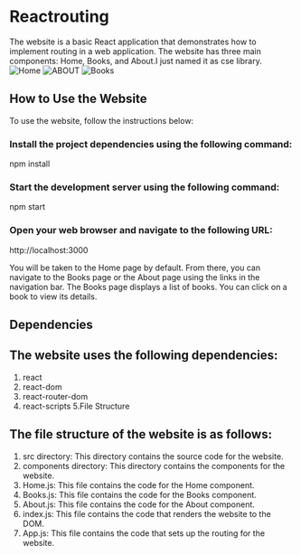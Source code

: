 # Reactrouting
The website is a basic React application that demonstrates how to implement routing in a web application. The website has three main components: Home, Books, and About.I just named it as cse library.
![Home](https://github.com/karthikchowdary18/Reactrouting/assets/121443020/5064c320-522b-4417-80cf-8ead7a0246a0)
![ABOUT](https://github.com/karthikchowdary18/Reactrouting/assets/121443020/643f657c-e4bd-46d7-926c-4f0c82fcd83b)
![Books](https://github.com/karthikchowdary18/Reactrouting/assets/121443020/59bb43bd-676d-4412-8c24-b6e8ebfe7beb)

## How to Use the Website
To use the website, follow the instructions below:
### Install the project dependencies using the following command:
npm install
### Start the development server using the following command:
npm start
### Open your web browser and navigate to the following URL:
http://localhost:3000

You will be taken to the Home page by default. From there, you can navigate to the Books page or the About page using the links in the navigation bar.
The Books page displays a list of books. You can click on a book to view its details.

## Dependencies
## The website uses the following dependencies:

1. react
2. react-dom
3. react-router-dom
4. react-scripts
5.File Structure
## The file structure of the website is as follows:

1. src directory: This directory contains the source code for the website.
2. components directory: This directory contains the components for the website.
3. Home.js: This file contains the code for the Home component.
4. Books.js: This file contains the code for the Books component.
5. About.js: This file contains the code for the About component.
6. index.js: This file contains the code that renders the website to the DOM.
7. App.js: This file contains the code that sets up the routing for the website.
